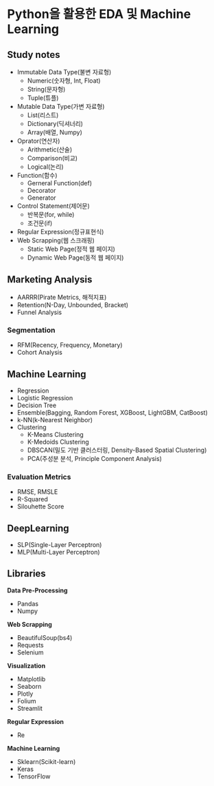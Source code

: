 # Python을 활용한 EDA 및 Machine Learning

## Study notes
- Immutable Data Type(불변 자료형)
  - Numeric(숫자형, Int, Float)
  - String(문자형)
  - Tuple(튜플)
- Mutable Data Type(가변 자료형)
  - List(리스트)
  - Dictionary(딕셔너리)
  - Array(배열, Numpy)
- Oprator(연산자)
  - Arithmetic(산술)
  - Comparison(비교)
  - Logical(논리)
- Function(함수)
  - Gerneral Function(def)
  - Decorator
  - Generator
- Control Statement(제어문)
  - 반복문(for, while)
  - 조건문(if)
- Regular Expression(정규표현식)
- Web Scrapping(웹 스크래핑)
  - Static Web Page(정적 웹 페이지)
  - Dynamic Web Page(동적 웹 페이지)

## Marketing Analysis
- AARRR(Pirate Metrics, 해적지표)
- Retention(N-Day, Unbounded, Bracket)
- Funnel Analysis

### Segmentation
- RFM(Recency, Frequency, Monetary)
- Cohort Analysis

## Machine Learning
- Regression
- Logistic Regression
- Decision Tree
- Ensemble(Bagging, Random Forest, XGBoost, LightGBM, CatBoost)
- k-NN(k-Nearest Neighbor)
- Clustering
  - K-Means Clustering
  - K-Medoids Clustering
  - DBSCAN(밀도 기반 클러스터링, Density-Based Spatial Clustering)
  - PCA(주성분 분석, Principle Component Analysis)

### Evaluation Metrics
  - RMSE, RMSLE
  - R-Squared
  - Silouhette Score

## DeepLearning
- SLP(Single-Layer Perceptron)
- MLP(Multi-Layer Perceptron)

## Libraries
**Data Pre-Processing**
- Pandas
- Numpy

**Web Scrapping**
- BeautifulSoup(bs4)
- Requests
- Selenium
  
**Visualization**
- Matplotlib
- Seaborn
- Plotly
- Folium
- Streamlit

**Regular Expression**
- Re

**Machine Learning**
- Sklearn(Scikit-learn)
- Keras
- TensorFlow